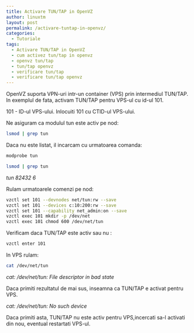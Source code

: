 ```yaml
---
title: Activare TUN/TAP in OpenVZ
author: linuxtm
layout: post
permalink: /activare-tuntap-in-openvz/
categories:
  - Tutoriale
tags:
  - Activare TUN/TAP in OpenVZ
  - cum activez tun/tap in openvz
  - openvz tun/tap
  - tun/tap openvz
  - verificare tun/tap
  - verificare tun/tap openvz
---
```

OpenVZ suporta VPN-uri intr-un container (VPS) prin intermediul TUN/TAP. In exemplul de fata, activam TUN/TAP pentru VPS-ul cu id-ul 101.

101 - ID-ul VPS-ului. Inlocuiti 101 cu CTID-ul VPS-ului.

Ne asiguram ca modulul tun este activ pe nod:

```bash
lsmod | grep tun
```

Daca nu este listat, il incarcam cu urmatoarea comanda:

```bash
modprobe tun
```
```bash
lsmod | grep tun
```
*tun               82432  6*

Rulam urmatoarele comenzi pe nod:

```bash
vzctl set 101 --devnodes net/tun:rw --save
vzctl set 101 --devices c:10:200:rw --save  
vzctl set 101 --capability net_admin:on --save
vzctl exec 101 mkdir -p /dev/net
vzctl exec 101 chmod 600 /dev/net/tun 
```

Verificam daca TUN/TAP este activ sau nu :

```bash
vzctl enter 101
```

In VPS rulam: 

```bash
cat /dev/net/tun
```
*cat: /dev/net/tun: File descriptor in bad state*

Daca primiti rezultatul de mai sus, inseamna ca TUN/TAP e activat pentru VPS.

*cat: /dev/net/tun: No such device*

Daca primiti asta, TUN/TAP nu este activ pentru VPS,incercati sa-l activati din nou, eventual restartati VPS-ul.
